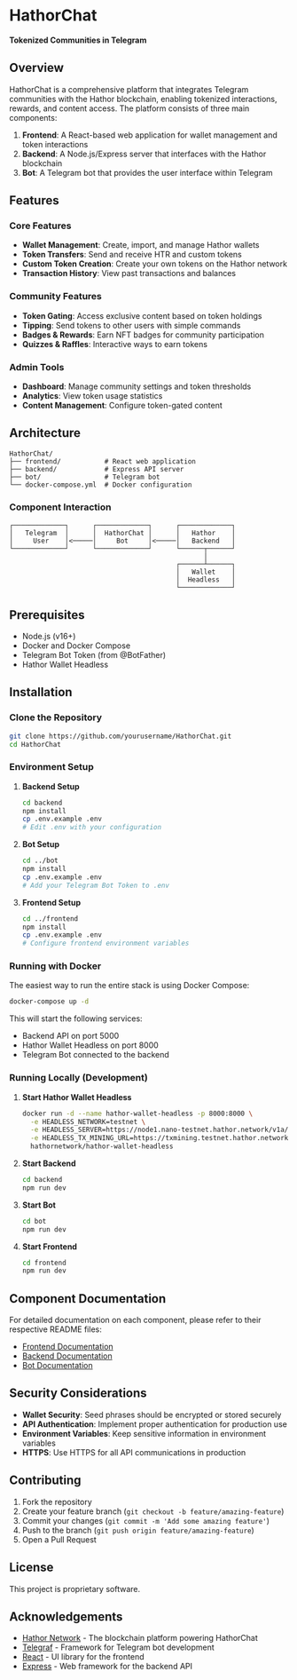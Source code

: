 # HathorChat

**Tokenized Communities in Telegram**

</div>

## Overview

HathorChat is a comprehensive platform that integrates Telegram communities with the Hathor blockchain, enabling tokenized interactions, rewards, and content access. The platform consists of three main components:

1. **Frontend**: A React-based web application for wallet management and token interactions
2. **Backend**: A Node.js/Express server that interfaces with the Hathor blockchain
3. **Bot**: A Telegram bot that provides the user interface within Telegram

## Features

### Core Features
- **Wallet Management**: Create, import, and manage Hathor wallets
- **Token Transfers**: Send and receive HTR and custom tokens
- **Custom Token Creation**: Create your own tokens on the Hathor network
- **Transaction History**: View past transactions and balances

### Community Features
- **Token Gating**: Access exclusive content based on token holdings
- **Tipping**: Send tokens to other users with simple commands
- **Badges & Rewards**: Earn NFT badges for community participation
- **Quizzes & Raffles**: Interactive ways to earn tokens

### Admin Tools
- **Dashboard**: Manage community settings and token thresholds
- **Analytics**: View token usage statistics
- **Content Management**: Configure token-gated content

## Architecture

```
HathorChat/
├── frontend/           # React web application
├── backend/            # Express API server
├── bot/                # Telegram bot
└── docker-compose.yml  # Docker configuration
```

### Component Interaction

```
┌─────────────┐      ┌─────────────┐      ┌─────────────┐
│   Telegram  │      │  HathorChat │      │   Hathor    │
│     User    │<─────│     Bot     │<─────│   Backend   │
└─────────────┘      └─────────────┘      └──────┬──────┘
                                                 │
                                          ┌──────┴──────┐
                                          │   Wallet    │
                                          │  Headless   │
                                          └─────────────┘
```

## Prerequisites

- Node.js (v16+)
- Docker and Docker Compose
- Telegram Bot Token (from @BotFather)
- Hathor Wallet Headless

## Installation

### Clone the Repository

```bash
git clone https://github.com/yourusername/HathorChat.git
cd HathorChat
```

### Environment Setup

1. **Backend Setup**
   ```bash
   cd backend
   npm install
   cp .env.example .env
   # Edit .env with your configuration
   ```

2. **Bot Setup**
   ```bash
   cd ../bot
   npm install
   cp .env.example .env
   # Add your Telegram Bot Token to .env
   ```

3. **Frontend Setup**
   ```bash
   cd ../frontend
   npm install
   cp .env.example .env
   # Configure frontend environment variables
   ```

### Running with Docker

The easiest way to run the entire stack is using Docker Compose:

```bash
docker-compose up -d
```

This will start the following services:
- Backend API on port 5000
- Hathor Wallet Headless on port 8000
- Telegram Bot connected to the backend

### Running Locally (Development)

1. **Start Hathor Wallet Headless**
   ```bash
   docker run -d --name hathor-wallet-headless -p 8000:8000 \
     -e HEADLESS_NETWORK=testnet \
     -e HEADLESS_SERVER=https://node1.nano-testnet.hathor.network/v1a/ \
     -e HEADLESS_TX_MINING_URL=https://txmining.testnet.hathor.network/ \
     hathornetwork/hathor-wallet-headless
   ```

2. **Start Backend**
   ```bash
   cd backend
   npm run dev
   ```

3. **Start Bot**
   ```bash
   cd bot
   npm run dev
   ```

4. **Start Frontend**
   ```bash
   cd frontend
   npm run dev
   ```

## Component Documentation

For detailed documentation on each component, please refer to their respective README files:

- [Frontend Documentation](./frontend/README.md)
- [Backend Documentation](./backend/README.md)
- [Bot Documentation](./bot/README.md)

## Security Considerations

- **Wallet Security**: Seed phrases should be encrypted or stored securely
- **API Authentication**: Implement proper authentication for production use
- **Environment Variables**: Keep sensitive information in environment variables
- **HTTPS**: Use HTTPS for all API communications in production

## Contributing

1. Fork the repository
2. Create your feature branch (`git checkout -b feature/amazing-feature`)
3. Commit your changes (`git commit -m 'Add some amazing feature'`)
4. Push to the branch (`git push origin feature/amazing-feature`)
5. Open a Pull Request

## License

This project is proprietary software.

## Acknowledgements

- [Hathor Network](https://hathor.network/) - The blockchain platform powering HathorChat
- [Telegraf](https://telegraf.js.org/) - Framework for Telegram bot development
- [React](https://reactjs.org/) - UI library for the frontend
- [Express](https://expressjs.com/) - Web framework for the backend API